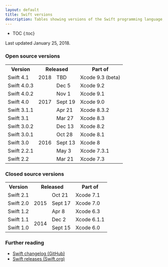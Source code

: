 ```yaml
---
layout: default
title: Swift versions
description: Tables showing versions of the Swift programming language, and their corresponding Xcode releases.
---
```


* TOC
{:toc}

Last updated January 25, 2018.

### Open source versions

<table>
  <tr>
    <th>Version</th>
    <th colspan="2">Released</th>
    <th>Part of</th>
  </tr>
  <tr>
    <td>Swift 4.1</td>
    <td>2018</td>
    <td>TBD</td>
    <td>Xcode 9.3 (beta)</td>
  </tr>
  <tr>
    <td>Swift 4.0.3</td>
    <td rowspan="5">2017</td>
    <td>Dec 5</td>
    <td>Xcode 9.2</td>
  </tr>
  <tr>
    <td>Swift 4.0.2</td>
    <td>Nov 1</td>
    <td>Xcode 9.1</td>
  </tr>
  <tr>
    <td><span class="strong">Swift 4.0</span></td>
    <td>Sept 19</td>
    <td>Xcode 9.0</td>
  </tr>
  <tr>
    <td>Swift 3.1.1</td>
    <td>Apr 21</td>
    <td>Xcode 8.3.2</td>
  </tr>
  <tr>
    <td>Swift 3.1</td>
    <td>Mar 27</td>
    <td>Xcode 8.3</td>
  </tr>
  <tr>
    <td>Swift 3.0.2</td>
    <td rowspan="5">2016</td>
    <td>Dec 13</td>
    <td>Xcode 8.2</td>
  </tr>
  <tr>
    <td>Swift 3.0.1</td>
    <td>Oct 28</td>
    <td>Xcode 8.1</td>
  </tr>
  <tr>
    <td><span class="strong">Swift 3.0</span></td>
    <td>Sept 13</td>
    <td>Xcode 8</td>
  </tr>
  <tr>
    <td>Swift 2.2.1</td>
    <td>May 3</td>
    <td>Xcode 7.3.1</td>
  </tr>
  <tr>
    <td>Swift 2.2</td>
    <td>Mar 21</td>
    <td>Xcode 7.3</td>
  </tr>
</table>

### Closed source versions

<table>
  <tr>
    <th>Version</th>
    <th colspan="2">Released</th>
    <th>Part of</th>
  </tr>
  <tr>
    <td>Swift 2.1</td>
    <td rowspan="3">2015</td>
    <td>Oct 21</td>
    <td>Xcode 7.1</td>
  </tr>
  <tr>
    <td><span class="strong">Swift 2.0</span></td>
    <td>Sept 17</td>
    <td>Xcode 7.0</td>
  </tr>
  <tr>
    <td>Swift 1.2</td>
    <td>Apr 8</td>
    <td>Xcode 6.3</td>
  </tr>
  <tr>
    <td>Swift 1.1</td>
    <td rowspan="2">2014</td>
    <td>Dec 2</td>
    <td>Xcode 6.1.1</td>
  </tr>
  <tr>
    <td><span class="strong">Swift 1.0</span></td>
    <td>Sept 15</td>
    <td>Xcode 6.0</td>
  </tr>
</table>

### Further reading

* [Swift changelog (GitHub)](https://github.com/apple/swift/blob/master/CHANGELOG.md)
* [Swift releases (Swift.org)](https://swift.org/download/#releases)
